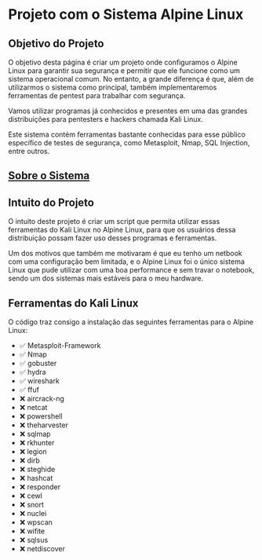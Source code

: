 <!DOCTYPE html>
<html lang="pt-BR">
<head>
    <meta charset="UTF-8">
</head>
<body>
    <h1>Projeto com o Sistema Alpine Linux</h1>
    <h2>Objetivo do Projeto</h2>
    <p>O objetivo desta página é criar um projeto onde configuramos o Alpine Linux para garantir sua segurança e permitir que ele funcione como um sistema operacional comum. No entanto, a grande diferença é que, além de utilizarmos o sistema como principal, também implementaremos ferramentas de pentest para trabalhar com segurança.</p>
    <p>Vamos utilizar programas já conhecidos e presentes em uma das grandes distribuições para pentesters e hackers chamada Kali Linux.</p>
    <p>Este sistema contém ferramentas bastante conhecidas para esse público específico de testes de segurança, como Metasploit, Nmap, SQL Injection, entre outros.</p>
    <h2> <a href="https://fresh-party-7cb.notion.site/Alpine-Linux-174a676ece98800f86f7dbd322d9ea1b">Sobre o Sistema</a></h2>
    <h2>Intuito do Projeto</h2>
    <p>O intuito deste projeto é criar um script que permita utilizar essas ferramentas do Kali Linux no Alpine Linux, para que os usuários dessa distribuição possam fazer uso desses programas e ferramentas.</p>
    <p>Um dos motivos que também me motivaram é que eu tenho um netbook com uma configuração bem limitada, e o Alpine Linux foi o único sistema Linux que pude utilizar com uma boa performance e sem travar o notebook, sendo um dos sistemas mais estáveis para o meu hardware.</p>
    <h2>Ferramentas do Kali Linux</h2>
    <p>O código traz consigo a instalação das seguintes ferramentas para o Alpine Linux:</p>
    <ul>
        <li>✅ Metasploit-Framework</li>
        <li>✅ Nmap</li>
        <li>✅ gobuster</li>
        <li>✅ hydra</li>
        <li>✅ wireshark</li>
        <li>✅ ffuf</li>
        <li>❌ aircrack-ng</li>
        <li>❌ netcat</li>
        <li>❌ powershell</li>
        <li>❌ theharvester</li>
        <li>❌ sqlmap</li>
        <li>❌ rkhunter</li>
        <li>❌ legion</li>
        <li>❌ dirb</li>
        <li>❌ steghide</li>
        <li>❌ hashcat</li>
        <li>❌ responder</li>
        <li>❌ cewl</li>
        <li>❌ snort</li>
        <li>❌ nuclei</li>
        <li>❌ wpscan</li>
        <li>❌ wifite</li>
        <li>❌ sqlsus</li>
        <li>❌ netdiscover</li>
    </ul>
</body>
</html>
